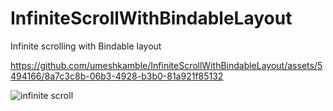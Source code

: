 # InfiniteScrollWithBindableLayout
Infinite scrolling with Bindable layout 



https://github.com/umeshkamble/InfiniteScrollWithBindableLayout/assets/5494166/8a7c3c8b-06b3-4928-b3b0-81a921f85132

![infinite scroll](https://github.com/umeshkamble/InfiniteScrollWithBindableLayout/assets/5494166/2e94dd77-4d09-4000-93d7-59b60028e37e)
